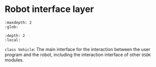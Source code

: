 # Robot interface layer

```{toctree}
:maxdepth: 2
:glob:
```

```{contents} Contents
:depth: 2
:local:
```

`class Vehicle`: The main interface for the interaction between the user program and the robot, including the interaction interface of other `OSDK` modules.